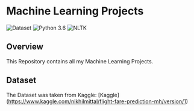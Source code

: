 # Machine Learning Projects
![Dataset](https://img.shields.io/badge/Dataset-Kaggle-blue.svg) ![Python 3.6](https://img.shields.io/badge/Python-3.6-brightgreen.svg) ![NLTK](https://img.shields.io/badge/Library-sklearn-orange.svg)

## Overview 
This Repository contains all my Machine Learning Projects.

## Dataset
The Dataset was taken from Kaggle: [Kaggle] (https://www.kaggle.com/nikhilmittal/flight-fare-prediction-mh/version/1)


